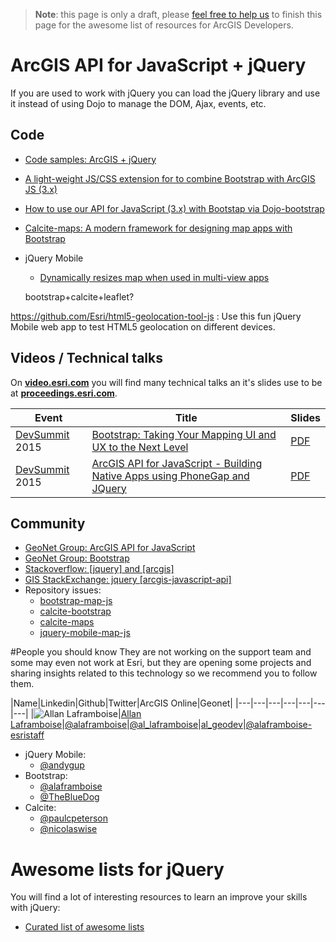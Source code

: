 > **Note**: this page is only a draft, please [feel free to help us](https://github.com/hhkaos/awesome-arcgis#contributions) to finish this page for the awesome list of resources for ArcGIS Developers.

# ArcGIS API for JavaScript + jQuery
If you are used to work with jQuery you can load the jQuery library and use it
instead of using Dojo to manage the DOM, Ajax, events, etc.

## Code
* [Code samples: ArcGIS + jQuery](https://esri-es.github.io/arcgis-web-samples/jquery/)
* [A light-weight JS/CSS extension for to combine Bootstrap with ArcGIS JS (3.x) ](https://github.com/Esri/bootstrap-map-js)
* [How to use our API for JavaScript (3.x) with Bootstap via Dojo-bootstrap](https://github.com/Esri/dojo-bootstrap-map-js)
* [Calcite-maps: A modern framework for designing map apps with Bootstrap](https://github.com/Esri/calcite-maps)
* jQuery Mobile
  * [Dynamically resizes map when used in multi-view apps](https://github.com/Esri/jquery-mobile-map-js)

   bootstrap+calcite+leaflet?

https://github.com/Esri/html5-geolocation-tool-js : Use this fun jQuery Mobile web app to test HTML5 geolocation on different devices.

## Videos / Technical talks
On [**video.esri.com**](http://video.esri.com/search/web-appbuilder) you will find many technical talks an it's slides use to be at [**proceedings.esri.com**](https://www.google.es/webhp?sourceid=chrome-instant&ion=1&espv=2&ie=UTF-8#q=site%3Aproceedings.esri.com%20appbuilder).

|Event|Title|Slides|
|---|---|---|
|[DevSummit](http://www.esri.com/events/devsummit) 2015|[Bootstrap: Taking Your Mapping UI and UX to the Next Level](http://video.esri.com/watch/4369/bootstrap-taking-your-mapping-ui-and-ux-to-the-next-level)|[PDF](http://proceedings.esri.com/library/userconf/devsummit15/papers/dev_int_154.pdf)|
|[DevSummit](http://www.esri.com/events/devsummit) 2015|[ArcGIS API for JavaScript - Building Native Apps using PhoneGap and JQuery](http://www.esri.com/videos/watch?videoid=4293&channelid=LegacyVideo&isLegacy=true&title=arcgis-api-for-javascript---building-native-apps-using-phonegap-and-jquery)| [PDF](http://proceedings.esri.com/library/userconf/devsummit15/papers/dev_int_170.pdf)

## Community
* [GeoNet Group: ArcGIS API for JavaScript](https://geonet.esri.com/community/developers/web-developers/arcgis-api-for-javascript)
* [GeoNet Group: Bootstrap](https://geonet.esri.com/groups/bootstrap)
* [Stackoverflow: [jquery] and [arcgis]](http://stackoverflow.com/search?q=%5Bjquery%5D+and+%5Barcgis%5D)
* [GIS StackExchange: jquery [arcgis-javascript-api] ](http://gis.stackexchange.com/search?tab=newest&q=jquery%20%5barcgis-javascript-api%5d)
* Repository issues:
  * [bootstrap-map-js](https://github.com/Esri/bootstrap-map-js/issues)
  * [calcite-bootstrap](https://github.com/Esri/calcite-bootstrap/issues)
  * [calcite-maps](https://github.com/Esri/calcite-maps/issues)
  * [jquery-mobile-map-js](https://github.com/Esri/jquery-mobile-map-js/issues)

#People you should know
They are not working on the support team and some may even not work at Esri,
but they are opening some projects and sharing insights related to this
technology so we recommend you to follow them.

|Name|Linkedin|Github|Twitter|ArcGIS Online|Geonet|
|---|---|---|---|---|---|---|
|![Allan Laframboise](https://avatars2.githubusercontent.com/u/2539681?v=3&s=50)|[Allan Laframboise](https://www.linkedin.com/in/allan-laframboise-33745b8)|[@alaframboise](https://github.com/alaframboise)|[@al_laframboise](https://twitter.com/al_laframboise?lang=en)|[al_geodev](http://www.arcgis.com/home/search.html?q=owner:al_geodev)|[@alaframboise-esristaff](https://geonet.esri.com/people/alaframboise-esristaff)

* jQuery Mobile:
  * [@andygup](https://github.com/andygup)
* Bootstrap:
  * [@alaframboise](https://github.com/alaframboise)  
  * [@TheBlueDog](https://github.com/TheBlueDog)
* Calcite:
  * [@paulcpeterson](https://github.com/paulcpeterson)
  * [@nicolaswise](https://github.com/nicolaswise)

# Awesome lists for jQuery
You will find a lot of interesting resources to learn an improve your skills
with jQuery:
* [Curated list of awesome lists](https://github.com/sindresorhus/awesome)
